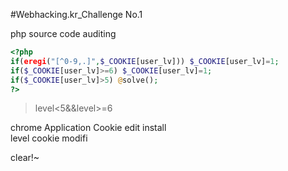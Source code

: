 #Webhacking.kr_Challenge No.1  

php source code auditing 
```php
<?php  
if(eregi("[^0-9,.]",$_COOKIE[user_lv])) $_COOKIE[user_lv]=1;  
if($_COOKIE[user_lv]>=6) $_COOKIE[user_lv]=1;  
if($_COOKIE[user_lv]>5) @solve();  
?>  
```
> level<5&&level>=6  

chrome Application Cookie edit install  
level cookie modifi  

clear!~
